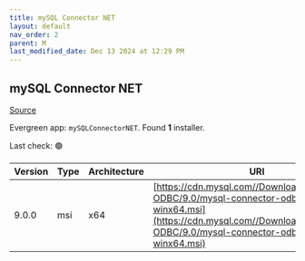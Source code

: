 ```yaml
---
title: mySQL Connector NET
layout: default
nav_order: 2
parent: M
last_modified_date: Dec 13 2024 at 12:29 PM
---
```


## mySQL Connector NET

[Source](https://dev.mysql.com/doc/connector-net/en/)

Evergreen app: `mySQLConnectorNET`. Found **1** installer.

Last check: 🟢

| Version | Type | Architecture | URI                                                                                                                                                                                    |
| ------- | ---- | ------------ | -------------------------------------------------------------------------------------------------------------------------------------------------------------------------------------- |
| 9.0.0   | msi  | x64          | [https://cdn.mysql.com//Downloads/Connector-ODBC/9.0/mysql-connector-odbc-9.0.0-winx64.msi](https://cdn.mysql.com//Downloads/Connector-ODBC/9.0/mysql-connector-odbc-9.0.0-winx64.msi) |
